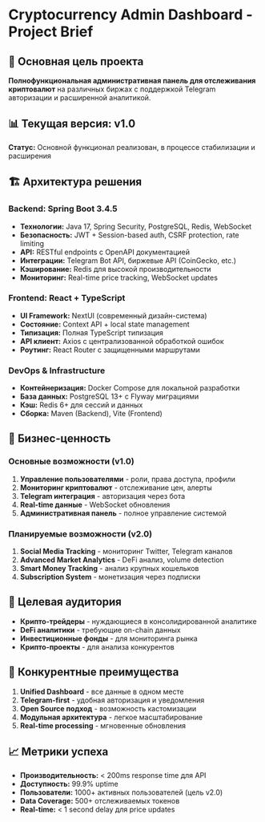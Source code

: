 # Cryptocurrency Admin Dashboard - Project Brief

## 🎯 Основная цель проекта
**Полнофункциональная административная панель для отслеживания криптовалют** на различных биржах с поддержкой Telegram авторизации и расширенной аналитикой.

## 📊 Текущая версия: v1.0
**Статус:** Основной функционал реализован, в процессе стабилизации и расширения

## 🏗 Архитектура решения

### Backend: Spring Boot 3.4.5
- **Технологии:** Java 17, Spring Security, PostgreSQL, Redis, WebSocket
- **Безопасность:** JWT + Session-based auth, CSRF protection, rate limiting
- **API:** RESTful endpoints с OpenAPI документацией
- **Интеграции:** Telegram Bot API, биржевые API (CoinGecko, etc.)
- **Кэширование:** Redis для высокой производительности
- **Мониторинг:** Real-time price tracking, WebSocket updates

### Frontend: React + TypeScript
- **UI Framework:** NextUI (современный дизайн-система)
- **Состояние:** Context API + local state management
- **Типизация:** Полная TypeScript типизация
- **API клиент:** Axios с централизованной обработкой ошибок
- **Роутинг:** React Router с защищенными маршрутами

### DevOps & Infrastructure
- **Контейнеризация:** Docker Compose для локальной разработки
- **База данных:** PostgreSQL 13+ с Flyway миграциями
- **Кэш:** Redis 6+ для сессий и данных
- **Сборка:** Maven (Backend), Vite (Frontend)

## 💼 Бизнес-ценность

### Основные возможности (v1.0)
1. **Управление пользователями** - роли, права доступа, профили
2. **Мониторинг криптовалют** - отслеживание цен, алерты
3. **Telegram интеграция** - авторизация через бота
4. **Real-time данные** - WebSocket обновления
5. **Административная панель** - полное управление системой

### Планируемые возможности (v2.0)
1. **Social Media Tracking** - мониторинг Twitter, Telegram каналов
2. **Advanced Market Analytics** - DeFi анализ, volume detection
3. **Smart Money Tracking** - анализ крупных кошельков
4. **Subscription System** - монетизация через подписки

## 🎯 Целевая аудитория
- **Крипто-трейдеры** - нуждающиеся в консолидированной аналитике
- **DeFi аналитики** - требующие on-chain данных
- **Инвестиционные фонды** - для мониторинга рынка
- **Крипто-проекты** - для анализа конкурентов

## 🚀 Конкурентные преимущества
1. **Unified Dashboard** - все данные в одном месте
2. **Telegram-first** - удобная авторизация и уведомления
3. **Open Source подход** - возможность кастомизации
4. **Модульная архитектура** - легкое масштабирование
5. **Real-time processing** - мгновенные обновления

## 📈 Метрики успеха
- **Производительность:** < 200ms response time для API
- **Доступность:** 99.9% uptime
- **Пользователи:** 1000+ активных пользователей (цель v2.0)
- **Data Coverage:** 500+ отслеживаемых токенов
- **Real-time:** < 1 second delay для price updates 